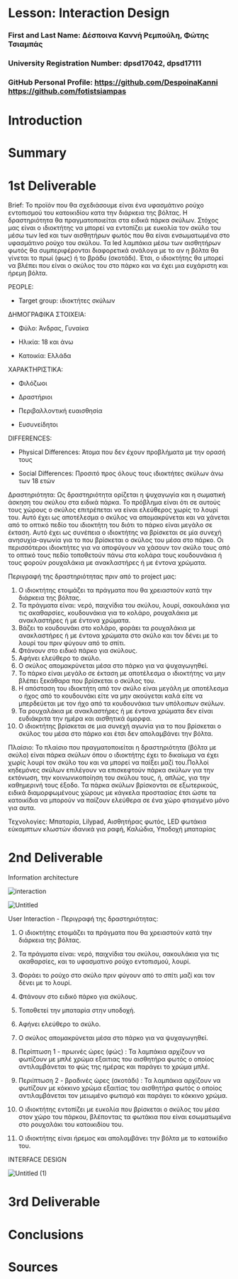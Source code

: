 
# Lesson: Interaction Design

### First and Last Name: Δέσποινα Καννή Ρεμπούλη, Φώτης Τσιαμπάς
### University Registration Number: dpsd17042, dpsd17111
### GitHub Personal Profile: https://github.com/DespoinaKanni https://github.com/fotistsiampas

# Introduction

# Summary


# 1st Deliverable

Brief: Το προϊόν που θα σχεδιάσουμε είναι ένα υφασμάτινο ρούχο εντοπισμού του κατοικιδίου κατα την διάρκεια της βόλτας. Η δραστηριότητα θα πραγματοποιείται στα ειδικά πάρκα σκύλων. Στόχος μας είναι ο ιδιοκτήτης να μπορεί να εντοπίζει με ευκολία τον σκύλο του μέσω των led και των αισθητήρων φωτός που θα είναι ενσωματωμένα στο υφασμάτινο ρούχο του σκύλου. Τα led λαμπάκια μέσω των αισθητήρων φωτός θα συμπεριφέρονται διαφορετικά ανάλογα με το αν η βόλτα θα γίνεται το πρωί (φως) ή το βράδυ (σκοτάδι). Έτσι, ο ιδιοκτήτης θα μπορεί να βλέπει που είναι ο σκύλος του στο πάρκο και να έχει μια ευχάριστη και ήρεμη βόλτα. 


PEOPLE:

* Target group: ιδιοκτήτες σκύλων

ΔΗΜΟΓΡΑΦΙΚΑ ΣΤΟΙΧΕΙΑ:

* Φύλο: Άνδρας, Γυναίκα

* Ηλικία: 18 και άνω

* Κατοικία: Ελλάδα

ΧΑΡΑΚΤΗΡΙΣΤΙΚΑ:

* Φιλόζωοι

* Δραστήριοι

* Περιβαλλοντική ευαισθησία

* Ευσυνείδητοι

DIFFERENCES:

* Physical Differences: Άτομα που δεν έχουν προβλήματα με την ορασή τους

* Social Differences: Προσιτό προς όλους τους ιδιοκτήτες σκύλων άνω των 18 ετών 


Δραστηριότητα: Ως δραστηριότητα ορίζεται η ψυχαγωγία και η σωματική άσκηση του σκύλου στα ειδικά πάρκα. Το πρόβλημα είναι ότι σε αυτούς τους χώρους ο σκύλος επιτρέπεται να είναι ελεύθερος χωρίς το λουρί του. Αυτό έχει ως αποτέλεσμα ο σκύλος να απομακρύνεται και να χάνεται από το οπτικό πεδίο του ιδιοκτήτη του διότι το πάρκο είναι μεγάλο σε έκταση. Αυτό έχει ως συνέπεια ο ιδιοκτήτης να βρίσκεται σε μία συνεχή ανησυχία-αγωνία για το που βρίσκεται ο σκύλος του μέσα στο πάρκο. Οι περισσότεροι ιδιοκτήτες για να αποφύγουν να χάσουν τον σκύλο τους από το οπτικό τους πεδίο τοποθετούν πάνω στα κολάρα τους κουδουνάκια ή τους φορούν ρουχαλάκια με ανακλαστήρες ή με έντονα χρώματα.

Περιγραφή της δραστηριότητας πριν από το project μας:

1. Ο ιδιοκτήτης ετοιμάζει τα πράγματα που θα χρειαστούν κατά την διάρκεια της βόλτας.
2. Τα πράγματα είναι: νερό, παιχνίδια του σκύλου, λουρί, σακουλάκια για τις ακαθαρσίες, κουδουνάκια για το κολάρο, ρουχαλάκια με ανακλαστήρες ή με έντονα χρώματα.
3. Βάζει το κουδουνάκι στο κολάρο, φοράει τα ρουχαλάκια με ανακλαστήρες ή με έντονα χρώματα στο σκύλο και τον δένει με το λουρί του πριν φύγουν από το σπίτι.
4. Φτάνουν στο ειδικό πάρκο για σκύλους.
5. Αφήνει ελεύθερο το σκύλο.
6. Ο σκύλος απομακρύνεται μέσα στο πάρκο για να ψυχαγωγηθεί.
7. Το πάρκο είναι μεγάλο σε έκταση με αποτέλεσμα ο ιδιοκτήτης να μην βλέπει ξεκάθαρα που βρίσκεται ο σκύλος του. 
8. Η απόσταση του ιδιοκτήτη από τον σκύλο είναι μεγάλη με αποτέλεσμα ο ήχος από το κουδουνάκι είτε να μην ακούγεται καλά είτε να μπερδεύεται με τον ήχο από τα κουδουνάκια των υπόλοιπων σκύλων.
9. Τα ρουχαλάκια με ανακλαστήρες ή με έντονα χρώματα δεν είναι ευδιάκριτα την ημέρα και αισθητικά όμορφα. 
10. Ο ιδιοκτήτης βρίσκεται σε μια συνεχή αγωνία για το που βρίσκεται ο σκύλος του μέσα στο πάρκο και έτσι δεν απολαμβάνει την βόλτα.


Πλαίσιο: Το πλαίσιο που πραγματοποιείται η δραστηριότητα (βόλτα με σκύλο) είναι πάρκα σκύλων όπου ο ιδιοκτήτης έχει το δικαίωμα να έχει χωρίς λουρί τον σκύλο του και να μπορεί να παίξει μαζί του.Πολλοί κηδεμόνες σκύλων επιλέγουν να επισκεφτούν πάρκα σκύλων για την εκτόνωση, την κοινωνικοποίηση του σκύλου τους, ή, απλώς, για την καθημερινή τους έξοδο. Τα πάρκα σκύλων βρίσκονται σε εξωτερικούς, ειδικά διαμορφωμένους χώρους με κάγκελα προστασίας έτσι ώστε τα κατοικίδια να μπορούν να παίζουν ελεύθερα σε ένα χώρο φτιαγμένο μόνο για αυτα.


Τεχνολογίες: Μπαταρία, Lilypad, Αισθητήρας φωτός, LED φωτάκια εύκαμπτων κλωστών ιδανικά για ραφή, Καλώδια, Υποδοχή μπαταρίας


# 2nd Deliverable

Information architecture

![interaction](https://user-images.githubusercontent.com/100956507/167401673-605bc15e-9dfc-4ce1-ad40-efacd40ea6d2.jpg)


![Untitled](https://user-images.githubusercontent.com/100956507/167413233-0f8b3f28-aebd-46b9-baea-3568c3209e8f.jpg)



User Interaction - Περιγραφή της δραστηριότητας: 

1. Ο ιδιοκτήτης ετοιμάζει τα πράγματα που θα χρειαστούν κατά την διάρκεια της βόλτας.

2. Τα πράγματα είναι: νερό, παιχνίδια του σκύλου, σακουλάκια για τις ακαθαρσίες, και το υφασματινο ρούχο εντοπισμού, λουρί.

3. Φοράει το ρούχο στο σκύλο πριν φύγουν από το σπίτι μαζί και τον δένει με το λουρί.

4. Φτάνουν στο ειδικό πάρκο για σκύλους.

5. Τοποθετεί την μπαταρία στην υποδοχή.

6. Αφήνει ελεύθερο το σκύλο.

7. Ο σκύλος απομακρύνεται μέσα στο πάρκο για να ψυχαγωγηθεί.

8. Περίπτωση 1 - πρωινές ώρες (φώς) : Τα λαμπάκια αρχίζουν να φωτίζουν με μπλέ χρώμα εξαιτιας του αισθητήρα φωτός ο οποίος αντιλαμβάνεται το φώς της ημέρας και παράγει το χρώμα μπλέ.

9. Περιίπτωση 2 - βραδινές ώρες (σκοτάδι) : Τα λαμπάκια αρχίζουν να φωτίζουν με κόκκινο χρώμα εξαιτίας του αισθητήρα φωτός ο οποίος αντιλαμβάνεται τον μειωμένο φωτισμό και παράγει το κόκκινο χρώμα.

10. Ο ιδιοκτήτης εντοπίζει με ευκολία που βρίσκεται ο σκύλος του μέσα στον χώρο του πάρκου, βλέποντας τα φωτάκια που είναι εσωματωμένα στο ρουχαλάκι του κατοικιδίου του.

11. Ο ιδιοκτήτης είναι ήρεμος και απολαμβάνει την βόλτα με το κατοικίδιο του.


INTERFACE DESIGN


![Untitled (1)](https://user-images.githubusercontent.com/100956507/167428636-82fe029d-304b-43b0-a47d-05f09d9b54d2.jpg)





# 3rd Deliverable 


# Conclusions


# Sources
